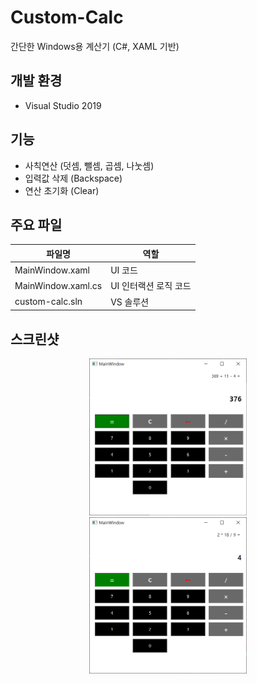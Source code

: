 # Custom-Calc

간단한 Windows용 계산기 (C#, XAML 기반)

## 개발 환경

* Visual Studio 2019

## 기능

* 사칙연산 (덧셈, 뺄셈, 곱셈, 나눗셈)
* 입력값 삭제 (Backspace)
* 연산 초기화 (Clear)

## 주요 파일

| 파일명 | 역할 |
|-----|-----|
| MainWindow.xaml | UI 코드 |
| MainWindow.xaml.cs | UI 인터랙션 로직 코드 |
| custom-calc.sln | VS 솔루션 |

## 스크린샷

<p align="center">
<img src="./pics/screenshot_1.png" width="50%"/> <img src="./pics/screenshot_2.png" width="50%"/>
</p>
